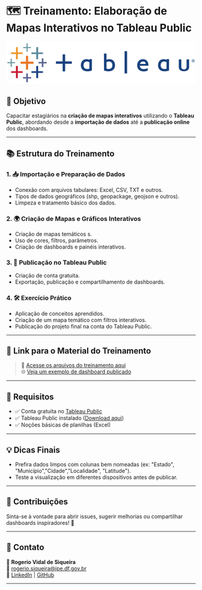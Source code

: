 # 🗺️ Treinamento: Elaboração de Mapas Interativos no Tableau Public

![Tableau Public Banner](https://github.com/rvidals/treinamento-tableau-public/blob/main/Imagens/Logo%20Tableau.jpeg) <!-- Substitua por um banner, se quiser -->

## 🎯 Objetivo

Capacitar estagiários na **criação de mapas interativos** utilizando o **Tableau Public**, abordando desde a **importação de dados** até a **publicação online** dos dashboards.

---

## 📚 Estrutura do Treinamento

### 1. 📥 Importação e Preparação de Dados
- Conexão com arquivos tabulares: Excel, CSV, TXT e outros.
- Tipos de dados geográficos (shp, geopackage, geojson e outros).
- Limpeza e tratamento básico dos dados.

### 2. 🌍 Criação de Mapas e Gráficos Interativos
- Criação de mapas temáticos s.
- Uso de cores, filtros, parâmetros.
- Criação de dashboards e painéis interativos.

### 3. 🚀 Publicação no Tableau Public
- Criação de conta gratuita.
- Exportação, publicação e compartilhamento de dashboards.

### 4. 🛠️ Exercício Prático
- Aplicação de conceitos aprendidos.
- Criação de um mapa temático com filtros interativos.
- Publicação do projeto final na conta do Tableau Public.

---

## 🔗 Link para o Material do Treinamento

> 📁 [Acesse os arquivos do treinamento aqui](https://github.com/rvidals/treinamento-tableau-public/tree/main/Dados)  
> 🌐 [Veja um exemplo de dashboard publicado](https://public.tableau.com/app/profile/rogerio.vidal.de.siqueira/viz/Tableau-ExemploMapas/Histria1?publish=yes)

---

## 🧰 Requisitos

- ✅ Conta gratuita no [Tableau Public](https://public.tableau.com/)
- ✅ Tableau Public instalado ([Download aqui](https://public.tableau.com/en-us/s/download))
- ✅ Noções básicas de planilhas (Excel)

---

## 💡 Dicas Finais

- Prefira dados limpos com colunas bem nomeadas (ex: "Estado", "Município","Cidade","Localidade", "Latitude").
- Teste a visualização em diferentes dispositivos antes de publicar.

---

## 🤝 Contribuições

Sinta-se à vontade para abrir issues, sugerir melhorias ou compartilhar dashboards inspiradores! 🚀

---

## 📩 Contato

👤 **Rogerio Vidal de Siqueira**  
📧 rogerio.siqueira@ipe.df.gov.br  
🔗 [LinkedIn](https://www.linkedin.com/in/rogerio-vidal-de-siqueira-9478aa136/) | [GitHub](https://github.com/rvidals)


---
